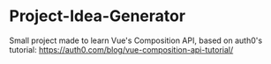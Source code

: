 # Project-Idea-Generator
Small project made to learn Vue's Composition API, based on auth0's tutorial: https://auth0.com/blog/vue-composition-api-tutorial/
